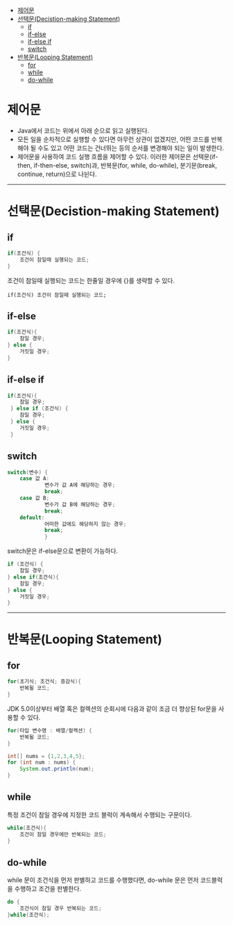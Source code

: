 - [제어문](#제어문)
- [선택문(Decistion-making Statement)](#선택문decistion-making-statement)
	- [if](#if)
	- [if-else](#if-else)
	- [if-else if](#if-else-if)
	- [switch](#switch)
- [반복문(Looping Statement)](#반복문looping-statement)
	- [for](#for)
	- [while](#while)
	- [do-while](#do-while)


# 제어문
 - Java에서 코드는 위에서 아래 순으로 읽고 실행된다. 
 - 모든 일을 순차적으로 실행할 수 있다면 아무런 상관이 없겠지만, 어떤 코드를 반복해야 될 수도 있고 어떤 코드는 건너뛰는 등의 순서를 변경해야 되는 일이 발생한다. 
 - 제어문을 사용하여 코드 실행 흐름을 제어할 수 있다. 이러한 제어문은 선택문(if-then, if-then-else, switch)과, 반복문(for, while, do-while), 분기문(break, continue, return)으로 나뉜다.

---
 
#  선택문(Decistion-making Statement)
## if
```java
if(조건식) {
	조건이 참일때 실행되는 코드;
}
```
조건이 참일때 실행되는 코드는 한줄일 경우에 {}를 생략할 수 있다.
```
if(조건식) 조건이 참일때 실행되는 코드;
```

## if-else
```java
if(조건식){
	참일 경우;
} else {
	거짓일 경우;
}
```

## if-else if
```java
if(조건식){
	참일 경우;
 } else if (조건식) {
 	참일 경우;
 } else {
 	거짓일 경우;
 }
```

## switch
```java
switch(변수) {
	case 값 A:
    		변수가 값 A에 해당하는 경우; 
            break; 
    case 값 B; 
    		변수가 값 B에 해당하는 경우; 
            break; 
    default: 
    		어떠한 값에도 해당하지 않는 경우; 
            break; 
            }
```
switch문은 if-else문으로 변환이 가능하다.
```java
if (조건식) {
	참일 경우;
} else if(조건식){
	참일 경우;
} else {
 	거짓일 경우;
}
```

---

# 반복문(Looping Statement)
## for
```java
for(초기식; 조건식; 증감식){
	반복될 코드;
}
```
JDK 5.0이상부터 배열 혹은 컬렉션의 순회시에 다음과 같이 조금 더 향상된 for문을 사용할 수 있다.
```java
for(타입 변수명 : 배열/컬렉션) {
	반복될 코드;
}
```
```java
int[] nums = {1,2,3,4,5}; 
for (int num : nums) { 
	System.out.println(num); 
}
```

## while
특정 조건이 참일 경우에 지정한 코드 블럭이 계속해서 수행되는 구문이다.
```java
while(조건식){
	조건이 참일 경우에만 반복되는 코드;
}
```

## do-while
 while 문이 조건식을 먼저 판별하고 코드를 수행했다면, do-while 문은 먼저 코드블럭을 수행하고 조건을 판별한다.
```java
do { 
	조건식이 참일 경우 반복되는 코드; 
}while(조건식);
```




